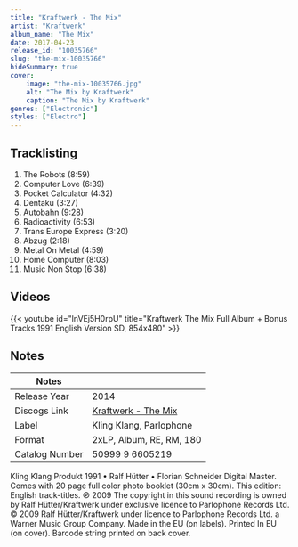 ```yaml
---
title: "Kraftwerk - The Mix"
artist: "Kraftwerk"
album_name: "The Mix"
date: 2017-04-23
release_id: "10035766"
slug: "the-mix-10035766"
hideSummary: true
cover:
    image: "the-mix-10035766.jpg"
    alt: "The Mix by Kraftwerk"
    caption: "The Mix by Kraftwerk"
genres: ["Electronic"]
styles: ["Electro"]
---
```


## Tracklisting
1. The Robots (8:59)
2. Computer Love (6:39)
3. Pocket Calculator (4:32)
4. Dentaku (3:27)
5. Autobahn (9:28)
6. Radioactivity (6:53)
7. Trans Europe Express (3:20)
8. Abzug (2:18)
9. Metal On Metal (4:59)
10. Home Computer (8:03)
11. Music Non Stop (6:38)

## Videos
{{< youtube id="lnVEj5H0rpU" title="Kraftwerk   The Mix Full Album + Bonus Tracks 1991   English Version SD, 854x480" >}}


## Notes

| Notes          |             |
| ---------------| ----------- |
| Release Year   | 2014 |
| Discogs Link   | [Kraftwerk - The Mix](https://www.discogs.com/release/10035766-Kraftwerk-The-Mix) |
| Label          | Kling Klang, Parlophone |
| Format         | 2xLP, Album, RE, RM, 180 |
| Catalog Number | 50999 9 6605219 |

Kling Klang Produkt 1991 • Ralf Hütter • Florian Schneider  Digital Master. Comes with 20 page full color photo booklet (30cm x 30cm). This edition: English track-titles.  ℗ 2009 The copyright in this sound recording is owned by Ralf Hütter/Kraftwerk under exclusive licence to Parlophone Records Ltd.  © 2009 Ralf Hütter/Kraftwerk under licence to Parlophone Records Ltd. a Warner Music Group Company. Made in the EU (on labels). Printed In EU (on cover). Barcode string printed on back cover. 


